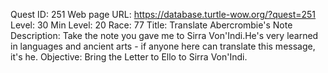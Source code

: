 Quest ID: 251
Web page URL: https://database.turtle-wow.org/?quest=251
Level: 30
Min Level: 20
Race: 77
Title: Translate Abercrombie's Note
Description: Take the note you gave me to Sirra Von'Indi.He's very learned in languages and ancient arts - if anyone here can translate this message, it's he.
Objective: Bring the Letter to Ello to Sirra Von'Indi.
